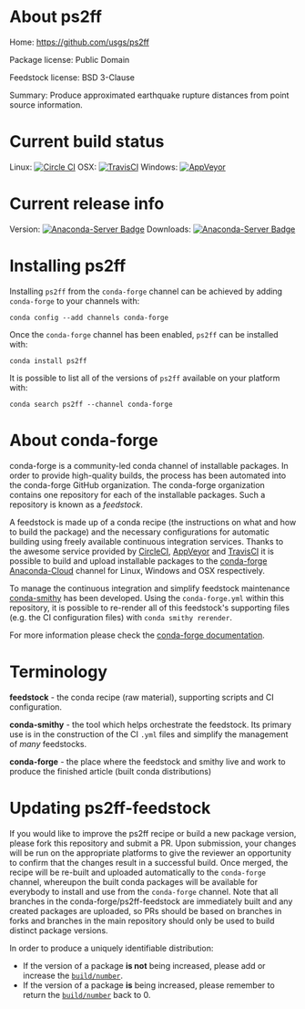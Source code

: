 About ps2ff
===========

Home: https://github.com/usgs/ps2ff

Package license: Public Domain

Feedstock license: BSD 3-Clause

Summary: Produce approximated earthquake rupture distances from point source information.



Current build status
====================

Linux: [![Circle CI](https://circleci.com/gh/conda-forge/ps2ff-feedstock.svg?style=shield)](https://circleci.com/gh/conda-forge/ps2ff-feedstock)
OSX: [![TravisCI](https://travis-ci.org/conda-forge/ps2ff-feedstock.svg?branch=master)](https://travis-ci.org/conda-forge/ps2ff-feedstock)
Windows: [![AppVeyor](https://ci.appveyor.com/api/projects/status/github/conda-forge/ps2ff-feedstock?svg=True)](https://ci.appveyor.com/project/conda-forge/ps2ff-feedstock/branch/master)

Current release info
====================
Version: [![Anaconda-Server Badge](https://anaconda.org/conda-forge/ps2ff/badges/version.svg)](https://anaconda.org/conda-forge/ps2ff)
Downloads: [![Anaconda-Server Badge](https://anaconda.org/conda-forge/ps2ff/badges/downloads.svg)](https://anaconda.org/conda-forge/ps2ff)

Installing ps2ff
================

Installing `ps2ff` from the `conda-forge` channel can be achieved by adding `conda-forge` to your channels with:

```
conda config --add channels conda-forge
```

Once the `conda-forge` channel has been enabled, `ps2ff` can be installed with:

```
conda install ps2ff
```

It is possible to list all of the versions of `ps2ff` available on your platform with:

```
conda search ps2ff --channel conda-forge
```


About conda-forge
=================

conda-forge is a community-led conda channel of installable packages.
In order to provide high-quality builds, the process has been automated into the
conda-forge GitHub organization. The conda-forge organization contains one repository
for each of the installable packages. Such a repository is known as a *feedstock*.

A feedstock is made up of a conda recipe (the instructions on what and how to build
the package) and the necessary configurations for automatic building using freely
available continuous integration services. Thanks to the awesome service provided by
[CircleCI](https://circleci.com/), [AppVeyor](http://www.appveyor.com/)
and [TravisCI](https://travis-ci.org/) it is possible to build and upload installable
packages to the [conda-forge](https://anaconda.org/conda-forge)
[Anaconda-Cloud](http://docs.anaconda.org/) channel for Linux, Windows and OSX respectively.

To manage the continuous integration and simplify feedstock maintenance
[conda-smithy](http://github.com/conda-forge/conda-smithy) has been developed.
Using the ``conda-forge.yml`` within this repository, it is possible to re-render all of
this feedstock's supporting files (e.g. the CI configuration files) with ``conda smithy rerender``.

For more information please check the [conda-forge documentation](https://conda-forge.org/docs/).

Terminology
===========

**feedstock** - the conda recipe (raw material), supporting scripts and CI configuration.

**conda-smithy** - the tool which helps orchestrate the feedstock.
                   Its primary use is in the construction of the CI ``.yml`` files
                   and simplify the management of *many* feedstocks.

**conda-forge** - the place where the feedstock and smithy live and work to
                  produce the finished article (built conda distributions)


Updating ps2ff-feedstock
========================

If you would like to improve the ps2ff recipe or build a new
package version, please fork this repository and submit a PR. Upon submission,
your changes will be run on the appropriate platforms to give the reviewer an
opportunity to confirm that the changes result in a successful build. Once
merged, the recipe will be re-built and uploaded automatically to the
`conda-forge` channel, whereupon the built conda packages will be available for
everybody to install and use from the `conda-forge` channel.
Note that all branches in the conda-forge/ps2ff-feedstock are
immediately built and any created packages are uploaded, so PRs should be based
on branches in forks and branches in the main repository should only be used to
build distinct package versions.

In order to produce a uniquely identifiable distribution:
 * If the version of a package **is not** being increased, please add or increase
   the [``build/number``](http://conda.pydata.org/docs/building/meta-yaml.html#build-number-and-string).
 * If the version of a package **is** being increased, please remember to return
   the [``build/number``](http://conda.pydata.org/docs/building/meta-yaml.html#build-number-and-string)
   back to 0.